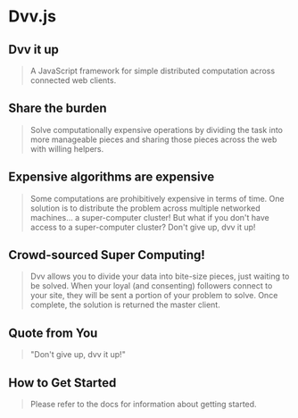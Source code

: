 # Dvv.js #

## Dvv it up ##
  > A JavaScript framework for simple distributed computation across connected web clients.

## Share the burden ##
  > Solve computationally expensive operations by dividing the task into more manageable pieces and sharing those pieces across the web with willing helpers. 

## Expensive algorithms are expensive ##
  > Some computations are prohibitively expensive in terms of time. One solution is to distribute the problem across multiple networked machines... a super-computer cluster! But what if you don't have access to a super-computer cluster? Don't give up, dvv it up!

## Crowd-sourced Super Computing! ##
  > Dvv allows you to divide your data into bite-size pieces, just waiting to be solved. When your loyal (and consenting) followers connect to your site, they will be sent a portion of your problem to solve. Once complete, the solution is returned the master client. 

## Quote from You ##
  > "Don't give up, dvv it up!"

## How to Get Started ##
  > Please refer to the docs for information about getting started.
